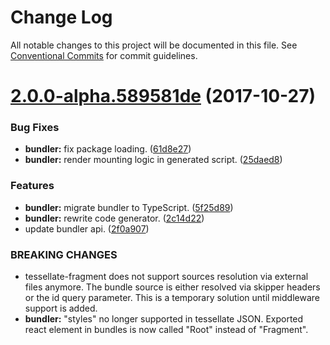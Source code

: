 # Change Log

All notable changes to this project will be documented in this file.
See [Conventional Commits](https://conventionalcommits.org) for commit guidelines.

<a name="2.0.0-alpha.589581de"></a>
# [2.0.0-alpha.589581de](https://github.com/zalando-incubator/tessellate/compare/tessellate-bundler@0.1.5...tessellate-bundler@2.0.0-alpha.589581de) (2017-10-27)


### Bug Fixes

* **bundler:** fix package loading. ([61d8e27](https://github.com/zalando-incubator/tessellate/commit/61d8e27))
* **bundler:** render mounting logic in generated script. ([25daed8](https://github.com/zalando-incubator/tessellate/commit/25daed8))


### Features

* **bundler:** migrate bundler to TypeScript. ([5f25d89](https://github.com/zalando-incubator/tessellate/commit/5f25d89))
* **bundler:** rewrite code generator. ([2c14d22](https://github.com/zalando-incubator/tessellate/commit/2c14d22))
* update bundler api. ([2f0a907](https://github.com/zalando-incubator/tessellate/commit/2f0a907))


### BREAKING CHANGES

* tessellate-fragment does not support sources resolution via external files anymore. The bundle
source is either resolved via skipper headers or the id query parameter. This is a temporary
solution until middleware support is added.
* **bundler:** "styles" no longer supported in tessellate JSON. Exported react element in bundles is now called
"Root" instead of "Fragment".
